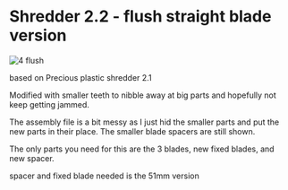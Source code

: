 # Shredder 2.2 - flush straight blade version
![4 flush](https://user-images.githubusercontent.com/71194240/221378129-b3c12dd1-3476-49ad-b792-860675397a71.JPG)

based on Precious plastic shredder 2.1

Modified with smaller teeth to nibble away at big parts and hopefully not keep getting jammed.

The assembly file is a bit messy as I just hid the smaller parts and put the new parts in their place. The smaller blade spacers are still shown. 

The only parts you need for this are the 3 blades, new fixed blades, and new spacer. 

spacer and fixed blade needed is the 51mm version
